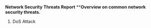 **Network Security Threats Report**                                                                                                          ****Overview on common network security threats.**
1. DoS Attack
   
